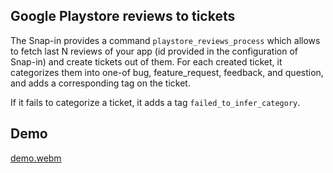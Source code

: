 ## Google Playstore reviews to tickets

The Snap-in provides a command `playstore_reviews_process` which allows to fetch last N reviews of your app (id provided in the configuration of Snap-in) and create tickets out of them.
For each created ticket, it categorizes them into one-of bug, feature_request, feedback, and question, and adds a corresponding tag on the ticket.

If it fails to categorize a ticket, it adds a tag `failed_to_infer_category`.

## Demo

[demo.webm](https://github.com/devrev/snap-in-examples/assets/32142363/1ba54b18-424f-4e5e-b150-da7c67e67d5e)
